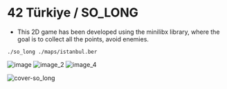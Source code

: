 # 42 Türkiye / SO_LONG

- This 2D game has been developed using the minilibx library, where the goal is to collect all the points, avoid enemies.

```
./so_long ./maps/istanbul.ber
```

![image](https://github.com/user-attachments/assets/0f91fc3a-1ec3-4431-9741-aaa50a12e8e5)
![image_2](https://github.com/user-attachments/assets/13f9171b-117a-4deb-b512-2db8ad43e47a)
![image_4](https://github.com/user-attachments/assets/c6212fd4-ed50-4381-b417-4ad15066db25)

![cover-so_long](https://github.com/user-attachments/assets/ea7bbaa5-6315-4be1-8441-c9192da5595e)
